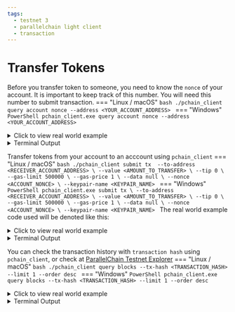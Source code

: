 ```yaml
---
tags:
  - testnet 3
  - parallelchain light client
  - transaction
---
```


# Transfer Tokens

Before you transfer token to someone, you need to know the `nonce` of your account. It is important to keep track of this number. You will need this number to submit transaction.
=== "Linux / macOS"
    ```bash
    ./pchain_client query account nonce --address <YOUR_ACCOUNT_ADDRESS>
    ```
=== "Windows"
    ```PowerShell
    pchain_client.exe query account nonce --address <YOUR_ACCOUNT_ADDRESS>
    ```
<details><summary>Click to view real world example</summary>

Do not blindly copy the values in the real world example
```bash
./pchain_client query account nonce --address Dks4-TqCIUA_gLw6RraY2Uokl3wuXBF1_PUjSS8MwF8
```
</details>
<details><summary>Terminal Output</summary>
```bash
Your value: 0
```
</details>

Transfer tokens from your account to an acccount using `pchain_client`
=== "Linux / macOS"
    ```bash
    ./pchain_client submit tx 
    --to-address <RECEIVER_ACCOUNT_ADDRESS> \
    --value <AMOUNT_TO_TRANSFER> \
    --tip 0 \
    --gas-limit 500000 \
    --gas-price 1 \
    --data null \
    --nonce <ACCOUNT_NONCE> \
    --keypair-name <KEYPAIR_NAME>
    ```
=== "Windows"
    ```PowerShell
    pchain_client.exe submit tx \
    --to-address <RECEIVER_ACCOUNT_ADDRESS> \
    --value <AMOUNT_TO_TRANSFER> \
    --tip 0 \
    --gas-limit 500000 \
    --gas-price 1 \
    --data null \
    --nonce <ACCOUNT_NONCE> \
    --keypair-name <KEYPAIR_NAME>
    ```
The real world example code used will be denoted like this:

<details><summary>Click to view real world example</summary>

Do not blindly copy the values in the real world example
```bash
./pchain_client submit tx \
--to-address VGb9nPP0pyi7_TDGWoOcgsXQWHxWp-Yt7vFFnIcN9lA \
--value 50 \
--tip 0 \
--gas-limit 50000 \
--gas-price 1 \
--data  null \
--nonce 0 \
--keypair-name User
```
</details>
<details><summary>Terminal Output</summary>
```bash
Signature of tx: "aC7xyBatLpvkuRrVnBQ813aOprOXrT9_Gl2s5g-HOE6ihBvU8Cnx2mqRg3SbYMcDCmeRSnFk1uir8rYLthxWAw"
Hash of tx: "m6ef1Ipm3d8yxs2LrBnwwOh8retD8gW5k69O_hcFRM4"
Submit Transaction {
  "to_address": "VGb9nPP0pyi7_TDGWoOcgsXQWHxWp-Yt7vFFnIcN9lA",
  "value": 50,
  "tip": 0,
  "gas_limit": 500000,
  "gas_price": 1,
  "data": "",
  "deploy_args": "",
  "nonce": 114,
  "keypair_name": "user"
}
Status 202
Response "Transaction added to mempool."
```
"Status 202" is a HTTP response status codes. It implies that your transaction request was successfully sent to our node to process. See <a href="https://developer.mozilla.org/en-US/docs/Web/HTTP/Status">here</a> for details.
</details>

You can check the transaction 
history with `transaction hash` using `pchain_client`, or check at [ParallelChain Testnet Explorer](https://testnet.parallelchain.io/explorer)
=== "Linux / macOS"
    ```bash
    ./pchain_client query blocks --tx-hash <TRANSACTION_HASH> --limit 1 --order desc
    ```
=== "Windows"
    ```PowerShell
    pchain_client.exe query blocks --tx-hash <TRANSACTION_HASH> --limit 1 --order desc
    ```
<details><summary>Click to view real world example</summary>

Do not blindly copy the values in the real world example
```bash
./pchain_client query blocks --tx-hash m6ef1Ipm3d8yxs2LrBnwwOh8retD8gW5k69O_hcFRM4
```
</details>
<details><summary>Terminal Output</summary>
```bash
Your Block: Block {    
    header: BlockHeader {
        app_id: 0,
        block_hash: "hLEzWEpiRiFNsdTYDn7k7M42lftxW2+/q9wut25Sq0U=",
        height: 12,
        justify: QuorumCertificate {
            view_number: 12,
            block_hash: "Kc6VA_V4hsuucMAxF9cPOHQD75jL2Raaa5KZHpO47sM",
            sigs: SignatureSet {
                signatures: [
                    Some("JVrGUj_gK8zWieushZcoIVAgMr7WLQ5PeW4TGo6WftI"),
                    Some("YESSKvjZvHI9MH_RMMLsqrSBoHZ_56OA5IMsCwpu8lQ"),
                    Some("q7r9YDzfaolm1TtCwfMGaBPSJgUwOXGHmdEQsfLR7dw")
                ],
                count_some: 3
            }
        },
        data_hash: 7LFJwDJBsD+fu7kivOXukaW0eGkzeBiJk/zhOeKFRLA=,
        version_number: 0,
        timestamp: 1648711616,
        txs_hash: "D5OpkQZY8g3OMyxDKLLGVFBSb4d/pO92n3SAqshyCCA=",
        state_hash: "xChhGxck++VDr/MfObhQ/9aX4StDld7Dh7PUBPFxtFk=",
        receipts_hash: "uDZkMCNxR4DZM8LjFi6dKcY-dysl9BnLqefiz0balRk",
    },
    transactions: [
        Transaction {
            from_address: "LOUZDKy2cF7PfqVQ45oBR07ofHEe8LHxjsKKs22tHC4",
            to_address: "UFG7PkGOOu4tdg9sYnplB1jlwClwuHimirA3S/kOhVw=",
            value: 50,
            tip: 0,
            gas_limit: 50000,
            gas_price: 1,
            data: "",
            n_txs_on_chain_from_address: 10,
            hash: "5Vz-d6XqCdtm6FKkZ4IvCrmVWa2y5oUsB7rLF-a8E4A",
            signature: "ioMFMSC4POjTtcQ4mTneo9pGEyWf14hPEou+XY6DF1gwmQSEX5DbrwmmR21ffCTG3IZmC90HZeUxSFz+RSOyDw==",
        },
    ],
    receipts: [
        Receipt {
            status_code: 0,
            gas_consumed: 44200,
            return_value: [],
            events: [],
        },
    ],
}
```
</details>
